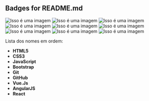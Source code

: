 <h2> Badges for README.md </h2>

![Isso é uma imagem](https://i.ibb.co/v3ND8V4/HTML5-Logo.png)
![Isso é uma imagem](https://i.ibb.co/fSCyZMc/CSS-Logo.png)
![Isso é uma imagem](https://i.ibb.co/yPwcXbF/JS-Logo.png)
![Isso é uma imagem](https://i.ibb.co/W6KP7Xy/Boostrap-Logo.png)
![Isso é uma imagem](https://i.ibb.co/NKxz4xF/Git-Logo.png)
![Isso é uma imagem](https://i.ibb.co/LxyN94M/Git-Hub-Logo.png)
![Isso é uma imagem](https://i.ibb.co/Q6hWrvr/n-sei2.png)
![Isso é uma imagem](https://i.ibb.co/zV9wJY0/n-sei.png)
![Isso é uma imagem](https://i.ibb.co/z4VCh6s/Atom.png)

Lista dos nomes em ordem:
- **HTML5**
- **CSS3**
- **JavaScript**
- **Bootstrap**
- **Git**
- **GitHub**
- **Vue.Js**
- **AngularJS**
- **React**
